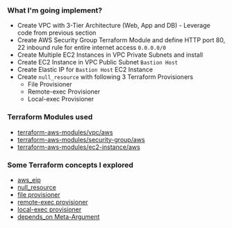 ### What I'm going implement?

- Create VPC with 3-Tier Architecture (Web, App and DB) - Leverage code from previous section
- Create AWS Security Group Terraform Module and define HTTP port 80, 22 inbound rule for entire internet access  `0.0.0.0/0`
- Create Multiple EC2 Instances in VPC Private Subnets and install
- Create EC2 Instance in VPC Public Subnet  `Bastion Host`
- Create Elastic IP for  `Bastion Host`  EC2 Instance
- Create  `null_resource`  with following 3 Terraform Provisioners
  - File Provisioner
  - Remote-exec Provisioner
  - Local-exec Provisioner

### Terraform Modules used

- [terraform-aws-modules/vpc/aws](https://registry.terraform.io/modules/terraform-aws-modules/vpc/aws/latest)
- [terraform-aws-modules/security-group/aws](https://registry.terraform.io/modules/terraform-aws-modules/security-group/aws/latest)
- [terraform-aws-modules/ec2-instance/aws](https://registry.terraform.io/modules/terraform-aws-modules/ec2-instance/aws/latest)

### [](https://github.com/OlaJamesO/terraform-on-aws-ec2/tree/main/07-AWS-EC2Instance-and-SecurityGroups#terraform-new-concepts-we-will-introduce)Some Terraform concepts I explored

- [aws_eip](https://registry.terraform.io/providers/hashicorp/aws/latest/docs/resources/eip)
- [null_resource](https://registry.terraform.io/providers/hashicorp/null/latest/docs/resources/resource)
- [file provisioner](https://www.terraform.io/docs/language/resources/provisioners/file.html)
- [remote-exec provisioner](https://www.terraform.io/docs/language/resources/provisioners/remote-exec.html)
- [local-exec provisioner](https://www.terraform.io/docs/language/resources/provisioners/local-exec.html)
- [depends_on Meta-Argument](https://www.terraform.io/docs/language/meta-arguments/depends_on.html)
